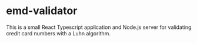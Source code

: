 # emd-validator
This is a small React Typescript application and Node.js server for validating credit card numbers with a Luhn algorithm.
